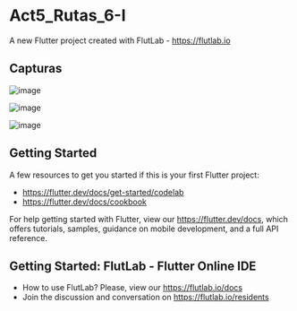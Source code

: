 # Act5_Rutas_6-I

A new Flutter project created with FlutLab - https://flutlab.io

## Capturas 

![image](https://github.com/user-attachments/assets/937098b5-a624-4a02-8cc5-1750bde9a974)

![image](https://github.com/user-attachments/assets/73308acf-5456-4e63-b333-0616092a13e7)

![image](https://github.com/user-attachments/assets/f3a4c352-ef23-43b2-b67b-9fff01dd4389)





## Getting Started

A few resources to get you started if this is your first Flutter project:

- https://flutter.dev/docs/get-started/codelab
- https://flutter.dev/docs/cookbook

For help getting started with Flutter, view our
https://flutter.dev/docs, which offers tutorials,
samples, guidance on mobile development, and a full API reference.

## Getting Started: FlutLab - Flutter Online IDE

- How to use FlutLab? Please, view our https://flutlab.io/docs
- Join the discussion and conversation on https://flutlab.io/residents
